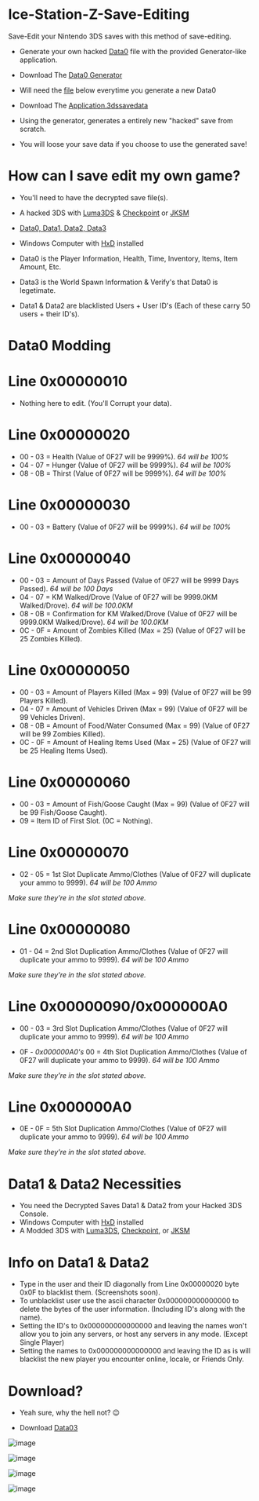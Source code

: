 # Ice-Station-Z-Save-Editing
Save-Edit your Nintendo 3DS saves with this method of save-editing.

- Generate your own hacked [Data0](https://github.com/Cracko298/Ice-Station-Z-Save-Editing/blob/main/_meta/Data0) file with the provided Generator-like application.

- Download The [Data0 Generator](https://github.com/Cracko298/Ice-Station-Z-Save-Editing/files/7974716/Data0.Generator.zip)

- Will need the [file](https://github.com/Cracko298/Ice-Station-Z-Save-Editing/releases/download/v2.X/Application.3dssavedata) below everytime you generate a new Data0

- Download The [Application.3dssavedata](https://github.com/Cracko298/Ice-Station-Z-Save-Editing/releases/download/v2.X/Application.3dssavedata)

- Using the generator, generates a entirely new "hacked" save from scratch.

- You will loose your save data if you choose to use the generated save!

# How can I save edit my own game?

- You'll need to have the decrypted save file(s).

- A hacked 3DS with [Luma3DS](https://github.com/Nanquitas/Luma3DS/releases/tag/v10.2.1) & [Checkpoint](https://github.com/FlagBrew/Checkpoint/releases) or [JKSM](https://github.com/J-D-K/JKSM/releases/tag/05.08.2020)

- [Data0, Data1, Data2, Data3](https://github.com/Cracko298/Ice-Station-Z-Save-Editing/files/7974717/Copy.of.Data0.zip)

- Windows Computer with [HxD](https://mh-nexus.de/en/downloads.php?product=HxD20) installed 

- Data0 is the Player Information, Health, Time, Inventory, Items, Item Amount, Etc.

- Data3 is the World Spawn Information & Verify's that Data0 is legetimate.

- Data1 & Data2 are blacklisted Users + User ID's (Each of these carry 50 users + their ID's).

# Data0 Modding

# Line 0x00000010

- Nothing here to edit. (You'll Corrupt your data).

# Line 0x00000020 

- 00 - 03 = Health (Value of 0F27 will be 9999%). *64 will be 100%*
- 04 - 07 = Hunger (Value of 0F27 will be 9999%). *64 will be 100%*
- 08 - 0B = Thirst (Value of 0F27 will be 9999%). *64 will be 100%*

# Line 0x00000030

- 00 - 03 = Battery (Value of 0F27 will be 9999%). *64 will be 100%*

# Line 0x00000040

- 00 - 03 = Amount of Days Passed (Value of 0F27 will be 9999 Days Passed). *64 will be 100 Days*
- 04 - 07 = KM Walked/Drove (Value of 0F27 will be 9999.0KM Walked/Drove). *64 will be 100.0KM*
- 08 - 0B = Confirmation for KM Walked/Drove (Value of 0F27 will be 9999.0KM Walked/Drove). *64 will be 100.0KM*
- 0C - 0F = Amount of Zombies Killed (Max = 25) (Value of 0F27 will be 25 Zombies Killed).

# Line 0x00000050

- 00 - 03 = Amount of Players Killed (Max = 99) (Value of 0F27 will be 99 Players Killed).
- 04 - 07 = Amount of Vehicles Driven (Max = 99) (Value of 0F27 will be 99 Vehicles Driven).
- 08 - 0B = Amount of Food/Water Consumed (Max = 99) (Value of 0F27 will be 99 Zombies Killed).
- 0C - 0F = Amount of Healing Items Used (Max = 25) (Value of 0F27 will be 25 Healing Items Used).

# Line 0x00000060

- 00 - 03 = Amount of Fish/Goose Caught (Max = 99) (Value of 0F27 will be 99 Fish/Goose Caught).
- 09 = Item ID of First Slot. (0C = Nothing).

# Line 0x00000070

- 02 - 05 = 1st Slot Duplicate Ammo/Clothes (Value of 0F27 will duplicate your ammo to 9999). *64 will be 100 Ammo*

*Make sure they're in the slot stated above.*

# Line 0x00000080

- 01 - 04 = 2nd Slot Duplication Ammo/Clothes (Value of 0F27 will duplicate your ammo to 9999). *64 will be 100 Ammo*

*Make sure they're in the slot stated above.*

# Line 0x00000090/0x000000A0

- 00 - 03 = 3rd Slot Duplication Ammo/Clothes (Value of 0F27 will duplicate your ammo to 9999). *64 will be 100 Ammo*

- 0F - *0x000000A0's* 00 = 4th Slot Duplication Ammo/Clothes (Value of 0F27 will duplicate your ammo to 9999). *64 will be 100 Ammo*

*Make sure they're in the slot stated above.*

# Line 0x000000A0

- 0E - 0F = 5th Slot Duplication Ammo/Clothes (Value of 0F27 will duplicate your ammo to 9999). *64 will be 100 Ammo*

*Make sure they're in the slot stated above.*
















# Data1 & Data2 Necessities
- You need the Decrypted Saves Data1 & Data2 from your Hacked 3DS Console.
- Windows Computer with [HxD](https://mh-nexus.de/en/downloads.php?product=HxD20) installed 
- A Modded 3DS with [Luma3DS](https://github.com/Nanquitas/Luma3DS/releases/tag/v10.2.1), [Checkpoint](https://github.com/FlagBrew/Checkpoint/releases), or [JKSM](https://github.com/J-D-K/JKSM/releases/tag/05.08.2020)

# Info on Data1 & Data2
- Type in the user and their ID diagonally from Line 0x00000020 byte 0x0F to blacklist them. (Screenshots soon).
- To unblacklist user use the ascii character 0x000000000000000 to delete the bytes of the user information. (Including ID's along with the name).
- Setting the ID's to 0x000000000000000 and leaving the names won't allow you to join any servers, or host any servers in any mode. (Except Single Player)
- Setting the names to 0x000000000000000 and leaving the ID as is will blacklist the new player you encounter online, locale, or Friends Only.

# Download?

- Yeah sure, why the hell not? 😉

- Download [Data03](https://github.com/Cracko298/Ice-Station-Z-Save-Editing/files/7974717/Copy.of.Data0.zip)

![image](https://user-images.githubusercontent.com/78656905/151711924-8e7bc222-6653-4c08-a491-f9b1c88baf05.png)

![image](https://user-images.githubusercontent.com/78656905/151711937-52de977e-823b-436e-b31f-6b6c1a885459.png)

![image](https://user-images.githubusercontent.com/78656905/151719058-a35680f9-5964-45e9-aca4-24c0a4f2d750.png)

![image](https://user-images.githubusercontent.com/78656905/151719075-3059d8c8-dbf4-4a18-b015-0b8f97c27833.png)

